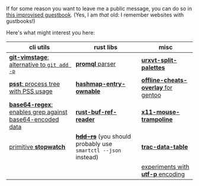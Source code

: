 If for some reason you want to leave me a public message, you can do so in [this improvised guestbook](https://github.com/vthriller/vthriller/issues). (Yes, I am _that_ old: I remember websites with gustbooks!)

Here's what might interest you here:

| cli utils | rust libs | misc |
|--|--|--|
| [**git-vimstage**: alternative to `git add -p`](https://github.com/vthriller/git-vimstage)  | [**promql** parser](https://github.com/vthriller/promql) | [**urxvt-split-palettes**](https://github.com/vthriller/urxvt-split-palettes) |
| [**psst**: process tree with PSS usage](https://github.com/vthriller/psst) | [**hashmap-entry-ownable**](https://github.com/vthriller/hashmap-entry-ownable) | [**offline-cheats-overlay** for gentoo](https://github.com/vthriller/offline-cheats-overlay) |
| [**base64-regex**: enables grep against base64-encoded data](https://github.com/vthriller/base64-regex) | [**rust-buf-ref-reader**](https://github.com/vthriller/rust-buf-ref-reader) | [**x11-mouse-trampoline**](https://github.com/vthriller/x11-mouse-trampoline) |
| [primitive **stopwatch**](https://github.com/vthriller/stopwatch) | ~~[**hdd-rs**](https://github.com/vthriller/hdd-rs)~~ (you should probably use `smartctl --json` instead) | [**trac-data-table**](https://github.com/vthriller/trac-data-table) |
| | | [experiments with **utf-p** encoding](https://github.com/vthriller/utf-p) |
